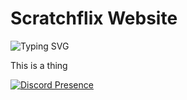 # Scratchflix Website

![Typing SVG](<https://readme-typing-svg.herokuapp.com?color=%2336BCF7&size=25&center=true&lines=Hello+(%E2%89%A7%E2%96%BD%E2%89%A6)%2F;Im+Daniel4-scratch+%D9%A9(%EF%BD%A1%E2%80%A2%CF%89%E2%80%A2%EF%BD%A1)%D9%88;Bye!+%7C%EF%BD%A5%CF%89%EF%BD%A5>)

This is a thing

[![Discord Presence](https://lanyard-profile-readme.vercel.app/api/853820912628269088)](https://discord.com/users/853820912628269088)
